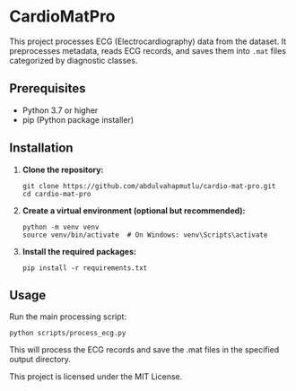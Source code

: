 # CardioMatPro

This project processes ECG (Electrocardiography) data from the dataset. It preprocesses metadata, reads ECG records, and saves them into `.mat` files categorized by diagnostic classes.

## Prerequisites

- Python 3.7 or higher
- pip (Python package installer)

## Installation

1. **Clone the repository:**
    ```
    git clone https://github.com/abdulvahapmutlu/cardio-mat-pro.git
    cd cardio-mat-pro
    ```

2. **Create a virtual environment (optional but recommended):**
    ```
    python -m venv venv
    source venv/bin/activate  # On Windows: venv\Scripts\activate
    ```

3. **Install the required packages:**
    ```
    pip install -r requirements.txt
    ```

## Usage
Run the main processing script:
```
python scripts/process_ecg.py
```
This will process the ECG records and save the .mat files in the specified output directory.

This project is licensed under the MIT License.
